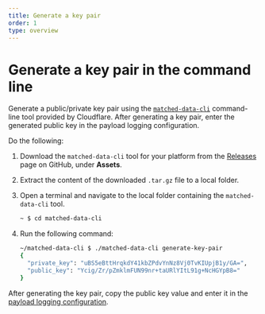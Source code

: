 ```yaml
---
title: Generate a key pair
order: 1
type: overview
---
```


# Generate a key pair in the command line

Generate a public/private key pair using the [`matched-data-cli`](https://github.com/cloudflare/matched-data-cli) command-line tool provided by Cloudflare. After generating a key pair, enter the generated public key in the payload logging configuration.

Do the following:

1. Download the `matched-data-cli` tool for your platform from the [Releases](https://github.com/cloudflare/matched-data-cli/releases) page on GitHub, under **Assets**.

1. Extract the content of the downloaded `.tar.gz` file to a local folder.

1. Open a terminal and navigate to the local folder containing the `matched-data-cli` tool.

    ```sh
    ~ $ cd matched-data-cli
    ```

1. Run the following command:

    ```sh
    ~/matched-data-cli $ ./matched-data-cli generate-key-pair
    {
      "private_key": "uBS5eBttHrqkdY41kbZPdvYnNz8Vj0TvKIUpjB1y/GA=",
      "public_key": "Ycig/Zr/pZmklmFUN99nr+taURlYItL91g+NcHGYpB8="
    }
    ```

After generating the key pair, copy the public key value and enter it in the [payload logging configuration](/managed-rulesets/payload-logging/configure).
